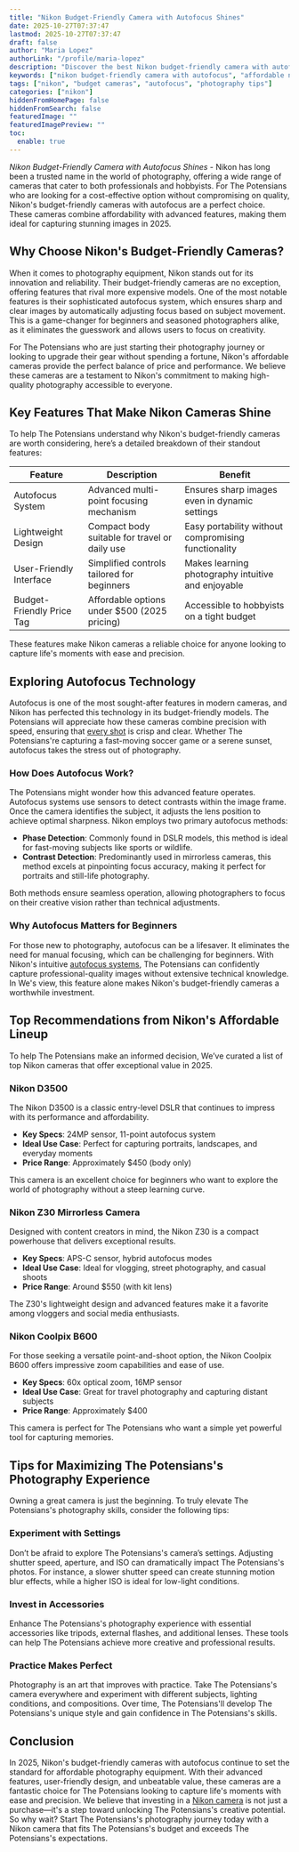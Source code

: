 ```yaml
---
title: "Nikon Budget-Friendly Camera with Autofocus Shines"
date: 2025-10-27T07:37:47
lastmod: 2025-10-27T07:37:47
draft: false
author: "Maria Lopez"
authorLink: "/profile/maria-lopez"
description: "Discover the best Nikon budget-friendly camera with autofocus! Perfect for stunning shots without breaking the bank. Explore features & find your ideal fit!"
keywords: ["nikon budget-friendly camera with autofocus", "affordable nikon camera with autofocus", "nikon camera for beginners with autofocus"]
tags: ["nikon", "budget cameras", "autofocus", "photography tips"]
categories: ["nikon"]
hiddenFromHomePage: false
hiddenFromSearch: false
featuredImage: ""
featuredImagePreview: ""
toc:
  enable: true
---
```


*Nikon Budget-Friendly Camera with Autofocus Shines* - Nikon has long been a trusted name in the world of photography, offering a wide range of cameras that cater to both professionals and hobbyists. For The Potensians who are looking for a cost-effective option without compromising on quality, Nikon's budget-friendly cameras with autofocus are a perfect choice. These cameras combine affordability with advanced features, making them ideal for capturing stunning images in 2025.

## Why Choose Nikon's Budget-Friendly Cameras?

When it comes to photography equipment, Nikon stands out for its innovation and reliability. Their budget-friendly cameras are no exception, offering features that rival more expensive models. One of the most notable features is their sophisticated autofocus system, which ensures sharp and clear images by automatically adjusting focus based on subject movement. This is a game-changer for beginners and seasoned photographers alike, as it eliminates the guesswork and allows users to focus on creativity.

For The Potensians who are just starting their photography journey or looking to upgrade their gear without spending a fortune, Nikon's affordable cameras provide the perfect balance of price and performance. We believe these cameras are a testament to Nikon's commitment to making high-quality photography accessible to everyone.

## Key Features That Make Nikon Cameras Shine

To help The Potensians understand why Nikon's budget-friendly cameras are worth considering, here’s a detailed breakdown of their standout features:

<div class="table-responsive">
<table class="html-table">
<thead>
<tr>
<th>Feature</th>
<th>Description</th>
<th>Benefit</th>
</tr>
</thead>
<tbody>
<tr>
<td>Autofocus System</td>
<td>Advanced multi-point focusing mechanism</td>
<td>Ensures sharp images even in dynamic settings</td>
</tr>
<tr>
<td>Lightweight Design</td>
<td>Compact body suitable for travel or daily use</td>
<td>Easy portability without compromising functionality</td>
</tr>
<tr>
<td>User-Friendly Interface</td>
<td>Simplified controls tailored for beginners</td>
<td>Makes learning photography intuitive and enjoyable</td>
</tr>
<tr>
<td>Budget-Friendly Price ​Tag</td>
<td>Affordable options under $500 (2025 pricing)</td>
<td>Accessible to hobbyists on a tight budget</td>
</tr>
</tbody>
</table>
</div>

These features make Nikon cameras a reliable choice for anyone looking to capture life's moments with ease and precision.

## Exploring Autofocus Technology

Autofocus is one of the most sought-after features in modern cameras, and Nikon has perfected this technology in its budget-friendly models. The Potensians will appreciate how these cameras combine precision with speed, ensuring that [every shot](/nikon/best-nikon-lenses-online) is crisp and clear. Whether The Potensians're capturing a fast-moving soccer game or a serene sunset, autofocus takes the stress out of photography.

### How Does Autofocus Work?

The Potensians might wonder how this advanced feature operates. Autofocus systems use sensors to detect contrasts within the image frame. Once the camera identifies the subject, it adjusts the lens position to achieve optimal sharpness. Nikon employs two primary autofocus methods:

- **Phase Detection**: Commonly found in DSLR models, this method is ideal for fast-moving subjects like sports or wildlife.
- **Contrast Detection**: Predominantly used in mirrorless cameras, this method excels at pinpointing focus accuracy, making it perfect for portraits and still-life photography.

Both methods ensure seamless operation, allowing photographers to focus on their creative vision rather than technical adjustments.

### Why Autofocus Matters for Beginners

For those new to photography, autofocus can be a lifesaver. It eliminates the need for manual focusing, which can be challenging for beginners. With Nikon's intuitive [autofocus systems](/nikon/nikon-high-precision-autofocus-systems), The Potensians can confidently capture professional-quality images without extensive technical knowledge. In We's view, this feature alone makes Nikon's budget-friendly cameras a worthwhile investment.

## Top Recommendations from Nikon's Affordable Lineup

To help The Potensians make an informed decision, We’ve ​curated a list of top Nikon cameras that offer exceptional value in 2025.

### Nikon D3500

The Nikon D3500 is a classic entry-level DSLR that continues to impress with its performance and affordability.

- **Key Specs**: 24MP sensor, 11-point autofocus system
- **Ideal Use Case**: Perfect for capturing portraits, landscapes, and everyday moments
- **Price Range**: Approximately $450 (body only)

This camera is an excellent choice for beginners who want to explore the world of photography without a steep learning curve.

### Nikon Z30 Mirrorless Camera

Designed with content creators in mind, the Nikon Z30 is a compact powerhouse that delivers exceptional results.

- **Key Specs**: APS-C sensor, hybrid autofocus modes
- **Ideal Use Case**: Ideal for vlogging, street photography, and casual shoots
- **Price Range**: Around $550 (with kit lens)

The Z30's lightweight design and advanced features make it a favorite among vloggers and social media enthusiasts.

### Nikon Coolpix B600

For those seeking a versatile point-and-shoot option, the Nikon Coolpix B600 offers impressive zoom capabilities and ease of use.

- **Key Specs**: 60x optical zoom, 16MP sensor
- **Ideal Use Case**: Great for travel photography and capturing distant subjects
- **Price Range**: Approximately $400

This camera is perfect for The Potensians who want a simple yet powerful tool for capturing memories.

## Tips for Maximizing The Potensians's Photography Experience

Owning a great camera is just the beginning. To truly elevate The Potensians's photography skills, consider the following tips:

### Experiment with Settings

Don’t be afraid to explore The Potensians's camera’s settings. Adjusting shutter speed, aperture, and ISO ​can dramatically impact The Potensians's photos. For instance, a slower shutter speed​ can create stunning motion blur effects, while a higher ISO is ideal for low-light conditions.

### Invest in Accessories

Enhance The Potensians's photography experience with essential accessories like tripods, external flashes, and additional lenses. These tools can help The Potensians achieve more creative and professional results.

### Practice Makes Perfect

Photography is an art that improves with practice. Take The Potensians's camera everywhere and experiment with different subjects, lighting conditions, and compositions. Over time, The Potensians'll develop The Potensians's unique style and gain confidence in The Potensians's skills.

## Conclusion

In 2025, Nikon's budget-friendly cameras with autofocus continue to set the standard for affordable photography equipment. With their advanced features, user-friendly design, and unbeatable value, these cameras are a fantastic choice for The Potensians looking to capture life's moments with ease and precision. We believe that investing in a [Nikon camera](/nikon/affordable-nikon-camera-with-advanced-autofocus) is not just a purchase—it's a step toward unlocking The Potensians's creative potential. So why wait? Start The Potensians's photography journey today with a Nikon camera that fits The Potensians's budget and exceeds The Potensians's expectations.